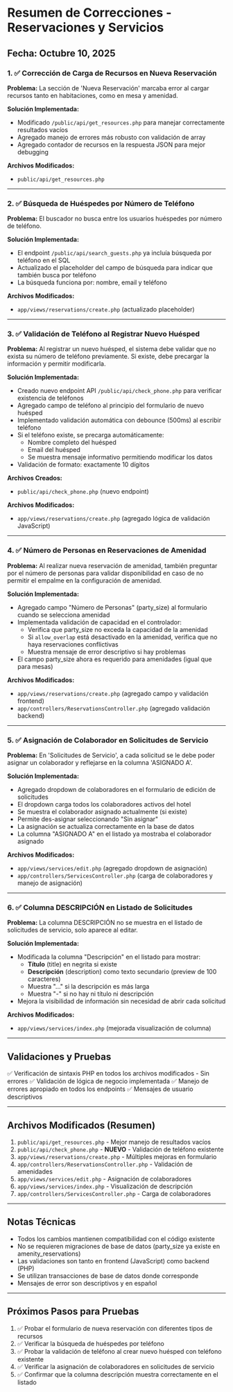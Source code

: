# Resumen de Correcciones - Reservaciones y Servicios

## Fecha: Octubre 10, 2025

### 1. ✅ Corrección de Carga de Recursos en Nueva Reservación

**Problema:** La sección de 'Nueva Reservación' marcaba error al cargar recursos tanto en habitaciones, como en mesa y amenidad.

**Solución Implementada:**
- Modificado `/public/api/get_resources.php` para manejar correctamente resultados vacíos
- Agregado manejo de errores más robusto con validación de array
- Agregado contador de recursos en la respuesta JSON para mejor debugging

**Archivos Modificados:**
- `public/api/get_resources.php`

---

### 2. ✅ Búsqueda de Huéspedes por Número de Teléfono

**Problema:** El buscador no busca entre los usuarios huéspedes por número de teléfono.

**Solución Implementada:**
- El endpoint `/public/api/search_guests.php` ya incluía búsqueda por teléfono en el SQL
- Actualizado el placeholder del campo de búsqueda para indicar que también busca por teléfono
- La búsqueda funciona por: nombre, email y teléfono

**Archivos Modificados:**
- `app/views/reservations/create.php` (actualizado placeholder)

---

### 3. ✅ Validación de Teléfono al Registrar Nuevo Huésped

**Problema:** Al registrar un nuevo huésped, el sistema debe validar que no exista su número de teléfono previamente. Si existe, debe precargar la información y permitir modificarla.

**Solución Implementada:**
- Creado nuevo endpoint API `/public/api/check_phone.php` para verificar existencia de teléfonos
- Agregado campo de teléfono al principio del formulario de nuevo huésped
- Implementado validación automática con debounce (500ms) al escribir teléfono
- Si el teléfono existe, se precarga automáticamente:
  - Nombre completo del huésped
  - Email del huésped
  - Se muestra mensaje informativo permitiendo modificar los datos
- Validación de formato: exactamente 10 dígitos

**Archivos Creados:**
- `public/api/check_phone.php` (nuevo endpoint)

**Archivos Modificados:**
- `app/views/reservations/create.php` (agregado lógica de validación JavaScript)

---

### 4. ✅ Número de Personas en Reservaciones de Amenidad

**Problema:** Al realizar nueva reservación de amenidad, también preguntar por el número de personas para validar disponibilidad en caso de no permitir el empalme en la configuración de amenidad.

**Solución Implementada:**
- Agregado campo "Número de Personas" (party_size) al formulario cuando se selecciona amenidad
- Implementada validación de capacidad en el controlador:
  - Verifica que party_size no exceda la capacidad de la amenidad
  - Si `allow_overlap` está desactivado en la amenidad, verifica que no haya reservaciones conflictivas
  - Muestra mensaje de error descriptivo si hay problemas
- El campo party_size ahora es requerido para amenidades (igual que para mesas)

**Archivos Modificados:**
- `app/views/reservations/create.php` (agregado campo y validación frontend)
- `app/controllers/ReservationsController.php` (agregado validación backend)

---

### 5. ✅ Asignación de Colaborador en Solicitudes de Servicio

**Problema:** En 'Solicitudes de Servicio', a cada solicitud se le debe poder asignar un colaborador y reflejarse en la columna 'ASIGNADO A'.

**Solución Implementada:**
- Agregado dropdown de colaboradores en el formulario de edición de solicitudes
- El dropdown carga todos los colaboradores activos del hotel
- Se muestra el colaborador asignado actualmente (si existe)
- Permite des-asignar seleccionando "Sin asignar"
- La asignación se actualiza correctamente en la base de datos
- La columna "ASIGNADO A" en el listado ya mostraba el colaborador asignado

**Archivos Modificados:**
- `app/views/services/edit.php` (agregado dropdown de asignación)
- `app/controllers/ServicesController.php` (carga de colaboradores y manejo de asignación)

---

### 6. ✅ Columna DESCRIPCIÓN en Listado de Solicitudes

**Problema:** La columna DESCRIPCIÓN no se muestra en el listado de solicitudes de servicio, solo aparece al editar.

**Solución Implementada:**
- Modificada la columna "Descripción" en el listado para mostrar:
  - **Título** (title) en negrita si existe
  - **Descripción** (description) como texto secundario (preview de 100 caracteres)
  - Muestra "..." si la descripción es más larga
  - Muestra "-" si no hay ni título ni descripción
- Mejora la visibilidad de información sin necesidad de abrir cada solicitud

**Archivos Modificados:**
- `app/views/services/index.php` (mejorada visualización de columna)

---

## Validaciones y Pruebas

✅ Verificación de sintaxis PHP en todos los archivos modificados - Sin errores
✅ Validación de lógica de negocio implementada
✅ Manejo de errores apropiado en todos los endpoints
✅ Mensajes de usuario descriptivos

---

## Archivos Modificados (Resumen)

1. `public/api/get_resources.php` - Mejor manejo de resultados vacíos
2. `public/api/check_phone.php` - **NUEVO** - Validación de teléfono existente
3. `app/views/reservations/create.php` - Múltiples mejoras en formulario
4. `app/controllers/ReservationsController.php` - Validación de amenidades
5. `app/views/services/edit.php` - Asignación de colaboradores
6. `app/views/services/index.php` - Visualización de descripción
7. `app/controllers/ServicesController.php` - Carga de colaboradores

---

## Notas Técnicas

- Todos los cambios mantienen compatibilidad con el código existente
- No se requieren migraciones de base de datos (party_size ya existe en amenity_reservations)
- Las validaciones son tanto en frontend (JavaScript) como backend (PHP)
- Se utilizan transacciones de base de datos donde corresponde
- Mensajes de error son descriptivos y en español

---

## Próximos Pasos para Pruebas

1. ✅ Probar el formulario de nueva reservación con diferentes tipos de recursos
2. ✅ Verificar la búsqueda de huéspedes por teléfono
3. ✅ Probar la validación de teléfono al crear nuevo huésped con teléfono existente
4. ✅ Verificar la asignación de colaboradores en solicitudes de servicio
5. ✅ Confirmar que la columna descripción muestra correctamente en el listado

